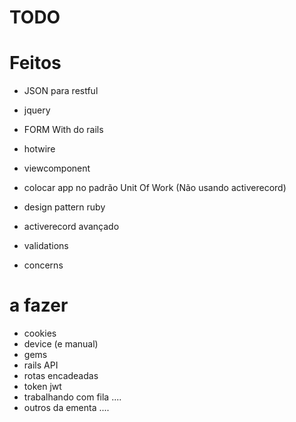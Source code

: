 # TODO

# Feitos
- JSON para restful
- jquery
- FORM With do rails
- hotwire
- viewcomponent
- colocar app no padrão Unit Of Work (Não usando activerecord)
- design pattern ruby
- activerecord avançado

- validations
- concerns

# a fazer
- cookies
- device (e manual)
- gems
- rails API
- rotas encadeadas
- token jwt
- trabalhando com fila .... 
- outros da ementa ....
